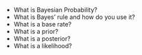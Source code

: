 <ul>
<li>What is Bayesian Probability?</li>
<li>What is Bayes’ rule and how do you use it?</li>
<li>What is a base rate?</li>
<li>What is a prior?</li>
<li>What is a posterior?</li>
<li>What is a likelihood?</li>
</ul>